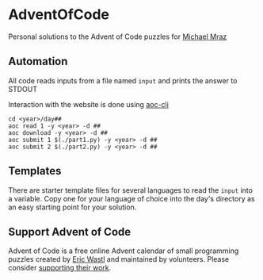 # AdventOfCode
Personal solutions to the Advent of Code puzzles for [Michael Mraz](https://github.com/mmraz)

## Automation
All code reads inputs from a file named `input` and prints the answer to STDOUT

Interaction with the website is done using [aoc-cli](https://github.com/scarvalhojr/aoc-cli)

```
cd <year>/day##
aoc read 1 -y <year> -d ##
aoc download -y <year> -d ##
aoc submit 1 $(./part1.py) -y <year> -d ## 
aoc submit 2 $(./part2.py) -y <year> -d ## 
```
## Templates

There are starter template files for several languages to read the `input`
into a variable.  Copy one for your language of choice into the day's
directory as an easy starting point for your solution.

## Support Advent of Code

Advent of Code is a free online Advent calendar of small programming puzzles
created by [Eric Wastl](http://was.tl/) and maintained by volunteers. Please
consider [supporting their work](https://adventofcode.com/support).
